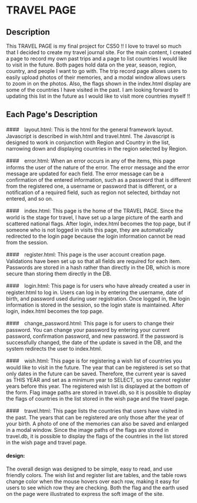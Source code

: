 # TRAVEL PAGE

## Description

This TRAVEL PAGE is my final project for CS50 !!
I love to travel so much that I decided to create my travel journal site.
For the main content, I created a page to record my own past trips and a page to list countries I would like to visit in the future.
Both pages hold data on the year, season, region, country, and people I want to go with.
The trip record page allows users to easily upload photos of their memories, and a modal window allows users to zoom in on the photos.
Also, the flags shown in the index.html display are some of the countries I have visited in the past.
I am looking forward to updating this list in the future as I would like to visit more countries myself !!

## Each Page's Description

####　layout.html:
This is the html for the general framework layout.
Javascript is described in wish.html and travel.html.
The Javascript is designed to work in conjunction with Region and Country in the list, narrowing down and displaying countries in the region selected by Region.

####　error.html:
When an error occurs in any of the items, this page informs the user of the nature of the error.
The error message and the error message are updated for each field. The error message can be a confirmation of the entered information, such as a password that is different from the registered one, a username or password that is different, or a notification of a required field, such as region not selected, birthday not entered, and so on.

####　index.html:
This page is the home of the TRAVEL PAGE.
Since the world is the stage for travel, I have set up a large picture of the earth and scattered national flags.
After login, index.html becomes the top page, but if someone who is not logged in visits this page, they are automatically redirected to the login page because the login information cannot be read from the session.

####　register.html:
This page is the user account creation page.
Validations have been set up so that all fields are required for each item.
Passwords are stored in a hash rather than directly in the DB, which is more secure than storing them directly in the DB.

####　login.html:
This page is for users who have already created a user in register.html to log in.
Users can log in by entering the username, date of birth, and password used during user registration.
Once logged in, the login information is stored in the session, so the login state is maintained.
After login, index.html becomes the top page.

####　change_password.html:
This page is for users to change their password.
You can change your password by entering your current password, confirmation password, and new password.
If the password is successfully changed, the date of the update is saved in the DB, and the system redirects the user to index.html.

####　wish.html:
This page is for registering a wish list of countries you would like to visit in the future.
The year that can be registered is set so that only dates in the future can be saved. Therefore, the current year is saved as THIS YEAR and set as a minimum year to SELECT, so you cannot register years before this year.
The registered wish list is displayed at the bottom of the form.
Flag image paths are stored in travel.db, so it is possible to display the flags of countries in the list stored in the wish page and the travel page.

####　travel.html:
This page lists the countries that users have visited in the past.
The years that can be registered are only those after the year of your birth.
A photo of one of the memories can also be saved and enlarged in a modal window.
Since the image paths of the flags are stored in travel.db, it is possible to display the flags of the countries in the list stored in the wish page and travel page.

#### design:
The overall design was designed to be simple, easy to read, and use friendly colors.
The wish list and register list are tables, and the table rows change color when the mouse hovers over each row, making it easy for users to see which row they are checking.
Both the flag and the earth used on the page were illustrated to express the soft image of the site.
